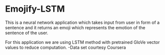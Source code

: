 # Emojify-LSTM
 
This is a neural network application which takes input from user in form of a sentence and it returns an emoji which represents the emotion of the sentence of the user.

For this application we are using LSTM method with pretrained GloVe vector values to reduce computation.
-Data set courtesy Coursera
